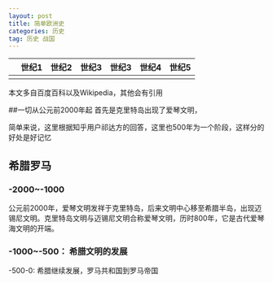 ```yaml
---
layout: post
title: 简单欧洲史
categories: 历史
tag: 历史 战国
---
```



|   | 世纪1 | 世纪2 | 世纪3 | 世纪3 | 世纪4 | 世纪5 |
| --- | ----- | ----- | ----- | ----- | ----- | ----- |
|     |       |       |       |       |       |       |

本文多自百度百科以及Wikipedia，其他会有引用

##一切从公元前2000年起
首先是克里特岛出现了爱琴文明，





简单来说，这里根据知乎用户祁达方的回答，这里也500年为一个阶段，这样分的好处是好记忆

## 希腊罗马
### -2000~-1000
公元前2000年，爱琴文明发祥于克里特岛，后来文明中心移至希腊半岛，出现迈锡尼文明。克里特岛文明与迈锡尼文明合称爱琴文明，历时800年，它是古代爱琴海文明的开端。
### -1000~-500： 希腊文明的发展


-500-0: 希腊继续发展，罗马共和国到罗马帝国
